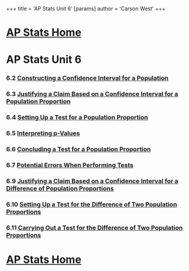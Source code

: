 +++
 title = 'AP Stats Unit 6'
[params]
	author = 'Carson West'
+++
# [AP Stats Home](./../ap-stats-home/)

# AP Stats Unit 6
### 6.2 [Constructing a Confidence Interval for a Population](./../constructing-a-confidence-interval-for-a-population/)
### 6.3 [Justifying a Claim Based on a Confidence Interval for a Population Proportion](./../justifying-a-claim-based-on-a-confidence-interval-for-a-population-proportion/)
### 6.4 [Setting Up a Test for a Population Proportion](./../setting-up-a-test-for-a-population-proportion/)
### 6.5 [Interpreting p-Values](./../interpreting-p-values/)
### 6.6 [Concluding a Test for a Population Proportion](./../concluding-a-test-for-a-population-proportion/)
### 6.7 [Potential Errors When Performing Tests](./../potential-errors-when-performing-tests/)
### 6.9 [Justifying a Claim Based on a Confidence Interval for a Difference of Population Proportions](./../justifying-a-claim-based-on-a-confidence-interval-for-a-difference-of-population-proportions/)
### 6.10 [Setting Up a Test for the Difference of Two Population Proportions](./../setting-up-a-test-for-the-difference-of-two-population-proportions/)
### 6.11 [Carrying Out a Test for the Difference of Two Population Proportions](./../carrying-out-a-test-for-the-difference-of-two-population-proportions/)

# [AP Stats Home](./../ap-stats-home/)